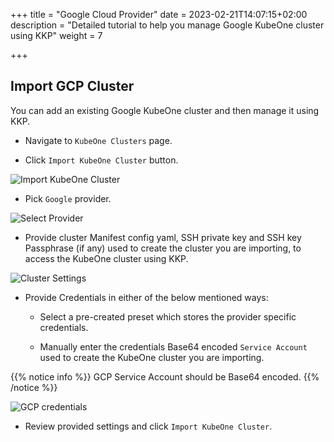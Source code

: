 +++
title = "Google Cloud Provider"
date = 2023-02-21T14:07:15+02:00
description = "Detailed tutorial to help you manage Google KubeOne cluster using KKP"
weight = 7

+++

## Import GCP Cluster

You can add an existing Google KubeOne cluster and then manage it using KKP.

- Navigate to `KubeOne Clusters` page.

- Click `Import KubeOne Cluster` button.

![Import KubeOne Cluster](/img/kubermatic/v2.22/tutorials/kubeone_clusters/cluster_list_empty.png "Import KubeOne Cluster")

- Pick `Google` provider.

![Select Provider](/img/kubermatic/v2.22/tutorials/kubeone_clusters/import_kubeone_cluster.png "Select Provider")

- Provide cluster Manifest config yaml, SSH private key and SSH key Passphrase (if any) used to create the cluster you are importing, to access the KubeOne cluster using KKP.

![Cluster Settings](/img/kubermatic/v2.22/tutorials/kubeone_clusters/cluster_settings_step.png "Cluster Settings")

- Provide Credentials in either of the below mentioned ways:
    - Select a pre-created preset which stores the provider specific credentials.

    - Manually enter the credentials Base64 encoded `Service Account` used to create the KubeOne cluster you are importing.

{{% notice info %}}
GCP Service Account should be Base64 encoded.
{{% /notice %}}

![GCP credentials](/img/kubermatic/v2.22/tutorials/kubeone_clusters/gcp_credentials_step.png "GCP credentials")

- Review provided settings and click `Import KubeOne Cluster`.
